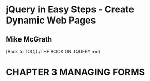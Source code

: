 # **jQuery in Easy Steps - Create Dynamic Web Pages**
## Mike McGrath

[Back to TOC](./THE BOOK ON JQUERY.md)

# CHAPTER 3 MANAGING FORMS

